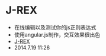 J-REX
=====
* 在线编辑以及测试你的js正则表达式
* 使用angular.js制作，交互效果很出色
* [J-REX](http:///pptalent.me/jrex)
* 2014.7.19 11:26
